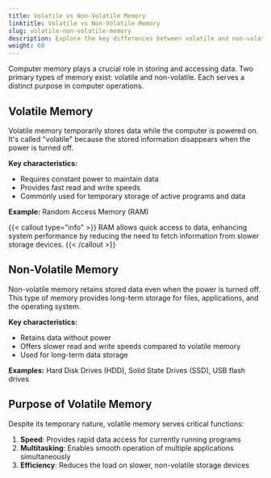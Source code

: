 ```yaml
---
title: Volatile vs Non-Volatile Memory
linktitle: Volatile vs Non-Volatile Memory
slug: volatile-non-volatile-memory
description: Explore the key differences between volatile and non-volatile memory in computers, their purposes, and how they impact data storage and system performance.
weight: 60
---
```


Computer memory plays a crucial role in storing and accessing data. Two primary types of memory exist: volatile and non-volatile. Each serves a distinct purpose in computer operations.

## Volatile Memory

Volatile memory temporarily stores data while the computer is powered on. It's called "volatile" because the stored information disappears when the power is turned off.

**Key characteristics:**
- Requires constant power to maintain data
- Provides fast read and write speeds
- Commonly used for temporary storage of active programs and data

**Example:** Random Access Memory (RAM)

{{< callout type="info" >}}
RAM allows quick access to data, enhancing system performance by reducing the need to fetch information from slower storage devices.
{{< /callout >}}

## Non-Volatile Memory

Non-volatile memory retains stored data even when the power is turned off. This type of memory provides long-term storage for files, applications, and the operating system.

**Key characteristics:**
- Retains data without power
- Offers slower read and write speeds compared to volatile memory
- Used for long-term data storage

**Examples:** Hard Disk Drives (HDD), Solid State Drives (SSD), USB flash drives

## Purpose of Volatile Memory

Despite its temporary nature, volatile memory serves critical functions:

1. **Speed**: Provides rapid data access for currently running programs
2. **Multitasking**: Enables smooth operation of multiple applications simultaneously
3. **Efficiency**: Reduces the load on slower, non-volatile storage devices
